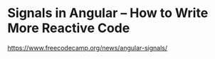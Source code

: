 # Signals in Angular – How to Write More Reactive Code
https://www.freecodecamp.org/news/angular-signals/
